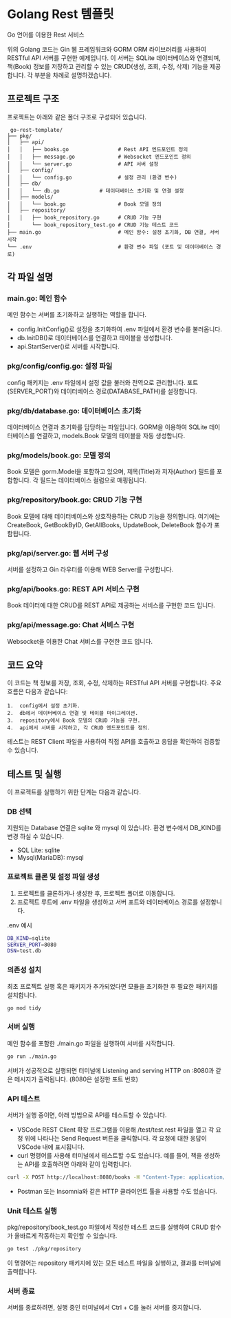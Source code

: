 # Golang Rest 템플릿 
 Go 언어를 이용한 Rest 서비스

 위의 Golang 코드는 Gin 웹 프레임워크와 GORM ORM 라이브러리를 사용하여 RESTful API 서버를 구현한 예제입니다. 이 서버는 SQLite 데이터베이스와 연결되며, 책(Book) 정보를 저장하고 관리할 수 있는 CRUD(생성, 조회, 수정, 삭제) 기능을 제공합니다. 각 부분을 차례로 설명하겠습니다.

 ## 프로젝트 구조
 프로젝트는 아래와 같은 폴더 구조로 구성되어 있습니다.

```
 go-rest-template/
├── pkg/
│   ├── api/
│   │   ├── books.go                # Rest API 엔드포인트 정의
│   │   ├── message.go              # Websocket 엔드포인트 정의
│   │   └── server.go               # API 서버 설정
│   ├── config/
│   │   └── config.go               # 설정 관리 (환경 변수)
│   ├── db/
│   │   └── db.go             # 데이터베이스 초기화 및 연결 설정
│   ├── models/
│   │   └── book.go                 # Book 모델 정의
│   ├── repository/
│   │   ├── book_repository.go      # CRUD 기능 구현
│       └── book_repository_test.go # CRUD 기능 테스트 코드
├── main.go                         # 메인 함수: 설정 초기화, DB 연결, 서버 시작
└── .env                            # 환경 변수 파일 (포트 및 데이터베이스 경로)
```

## 각 파일 설명

### main.go: 메인 함수
메인 함수는 서버를 초기화하고 실행하는 역할을 합니다.
- config.InitConfig()로 설정을 초기화하여 .env 파일에서 환경 변수를 불러옵니다.
- db.InitDB()로 데이터베이스를 연결하고 테이블을 생성합니다.
- api.StartServer()로 서버를 시작합니다.

### pkg/config/config.go: 설정 파일
config 패키지는 .env 파일에서 설정 값을 불러와 전역으로 관리합니다. 포트(SERVER_PORT)와 데이터베이스 경로(DATABASE_PATH)를 설정합니다.

### pkg/db/database.go: 데이터베이스 초기화
데이터베이스 연결과 초기화를 담당하는 파일입니다. GORM을 이용하여 SQLite 데이터베이스를 연결하고, models.Book 모델의 테이블을 자동 생성합니다.

### pkg/models/book.go: 모델 정의
Book 모델은 gorm.Model을 포함하고 있으며, 제목(Title)과 저자(Author) 필드를 포함합니다. 각 필드는 데이터베이스 컬럼으로 매핑됩니다.

### pkg/repository/book.go: CRUD 기능 구현
Book 모델에 대해 데이터베이스와 상호작용하는 CRUD 기능을 정의합니다. 여기에는 CreateBook, GetBookByID, GetAllBooks, UpdateBook, DeleteBook 함수가 포함됩니다.

### pkg/api/server.go: 웹 서버 구성
서버를 설정하고 Gin 라우터를 이용해 WEB Server를 구성합니다.

### pkg/api/books.go: REST API 서비스 구현
Book 데이터에 대한 CRUD를 REST API로 제공하는 서비스를 구현한 코드 입니다.

### pkg/api/message.go: Chat 서비스 구현
Websocket을 이용한 Chat 서비스를 구현한 코드 입니다.

## 코드 요약

이 코드는 책 정보를 저장, 조회, 수정, 삭제하는 RESTful API 서버를 구현합니다. 주요 흐름은 다음과 같습니다:

	1.	config에서 설정 초기화.
	2.	db에서 데이터베이스 연결 및 테이블 마이그레이션.
	3.	repository에서 Book 모델의 CRUD 기능을 구현.
	4.	api에서 서버를 시작하고, 각 CRUD 엔드포인트를 정의.

테스트는 REST Client 파일을 사용하여 직접 API를 호출하고 응답을 확인하여 검증할 수 있습니다.

## 테스트 및 실행

이 프로젝트를 실행하기 위한 단계는 다음과 같습니다.

### DB 선택
지원되는 Database 연결은 sqlite 와 mysql 이 있습니다.
환경 변수에서 DB_KIND를 변경 하실 수 있습니다.

- SQL Lite: sqlite
- Mysql(MariaDB): mysql

### 프로젝트 클론 및 설정 파일 생성
1. 프로젝트를 클론하거나 생성한 후, 프로젝트 폴더로 이동합니다.
2. 프로젝트 루트에 .env 파일을 생성하고 서버 포트와 데이터베이스 경로를 설정합니다.

.env 예시
``` bash
DB_KIND=sqlite
SERVER_PORT=8080
DSN=test.db
```

### 의존성 설치
최초 프로젝트 실행 혹은 패키지가 추가되었다면 모듈을 초기화한 후 필요한 패키지를 설치합니다.
``` bash
go mod tidy
```

### 서버 실행
메인 함수를 포함한 ./main.go 파일을 실행하여 서버를 시작합니다.
``` bash
go run ./main.go
```
서버가 성공적으로 실행되면 터미널에 Listening and serving HTTP on :8080과 같은 메시지가 출력됩니다. (8080은 설정한 포트 번호)

### API 테스트
서버가 실행 중이면, 아래 방법으로 API를 테스트할 수 있습니다.

- VSCode REST Client 확장 프로그램을 이용해 /test/test.rest 파일을 열고 각 요청 위에 나타나는 Send Request 버튼을 클릭합니다. 각 요청에 대한 응답이 VSCode 내에 표시됩니다.
- curl 명령어를 사용해 터미널에서 테스트할 수도 있습니다. 예를 들어, 책을 생성하는 API를 호출하려면 아래와 같이 입력합니다.
``` bash
curl -X POST http://localhost:8080/books -H "Content-Type: application/json" -d '{"title": "Golang Basics", "author": "Author A"}'
```
- Postman 또는 Insomnia와 같은 HTTP 클라이언트 툴을 사용할 수도 있습니다.

### Unit 테스트 실행
pkg/repository/book_test.go 파일에서 작성한 테스트 코드를 실행하여 CRUD 함수가 올바르게 작동하는지 확인할 수 있습니다.
``` bash
go test ./pkg/repository
```
이 명령어는 repository 패키지에 있는 모든 테스트 파일을 실행하고, 결과를 터미널에 출력합니다.

### 서버 종료
서버를 종료하려면, 실행 중인 터미널에서 Ctrl + C를 눌러 서버를 중지합니다.

